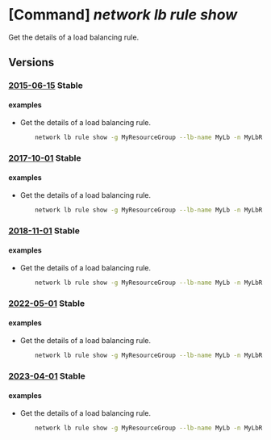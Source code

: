 # [Command] _network lb rule show_

Get the details of a load balancing rule.

## Versions

### [2015-06-15](/Resources/mgmt-plane/L3N1YnNjcmlwdGlvbnMve30vcmVzb3VyY2Vncm91cHMve30vcHJvdmlkZXJzL21pY3Jvc29mdC5uZXR3b3JrL2xvYWRiYWxhbmNlcnMve30=/2015-06-15.xml) **Stable**

<!-- mgmt-plane /subscriptions/{}/resourcegroups/{}/providers/microsoft.network/loadbalancers/{} 2015-06-15 properties.loadBalancingRules[] -->

#### examples

- Get the details of a load balancing rule.
    ```bash
        network lb rule show -g MyResourceGroup --lb-name MyLb -n MyLbRule
    ```

### [2017-10-01](/Resources/mgmt-plane/L3N1YnNjcmlwdGlvbnMve30vcmVzb3VyY2Vncm91cHMve30vcHJvdmlkZXJzL21pY3Jvc29mdC5uZXR3b3JrL2xvYWRiYWxhbmNlcnMve30=/2017-10-01.xml) **Stable**

<!-- mgmt-plane /subscriptions/{}/resourcegroups/{}/providers/microsoft.network/loadbalancers/{} 2017-10-01 properties.loadBalancingRules[] -->

#### examples

- Get the details of a load balancing rule.
    ```bash
        network lb rule show -g MyResourceGroup --lb-name MyLb -n MyLbRule
    ```

### [2018-11-01](/Resources/mgmt-plane/L3N1YnNjcmlwdGlvbnMve30vcmVzb3VyY2Vncm91cHMve30vcHJvdmlkZXJzL21pY3Jvc29mdC5uZXR3b3JrL2xvYWRiYWxhbmNlcnMve30=/2018-11-01.xml) **Stable**

<!-- mgmt-plane /subscriptions/{}/resourcegroups/{}/providers/microsoft.network/loadbalancers/{} 2018-11-01 properties.loadBalancingRules[] -->

#### examples

- Get the details of a load balancing rule.
    ```bash
        network lb rule show -g MyResourceGroup --lb-name MyLb -n MyLbRule
    ```

### [2022-05-01](/Resources/mgmt-plane/L3N1YnNjcmlwdGlvbnMve30vcmVzb3VyY2Vncm91cHMve30vcHJvdmlkZXJzL21pY3Jvc29mdC5uZXR3b3JrL2xvYWRiYWxhbmNlcnMve30=/2022-05-01.xml) **Stable**

<!-- mgmt-plane /subscriptions/{}/resourcegroups/{}/providers/microsoft.network/loadbalancers/{} 2022-05-01 properties.loadBalancingRules[] -->

#### examples

- Get the details of a load balancing rule.
    ```bash
        network lb rule show -g MyResourceGroup --lb-name MyLb -n MyLbRule
    ```

### [2023-04-01](/Resources/mgmt-plane/L3N1YnNjcmlwdGlvbnMve30vcmVzb3VyY2Vncm91cHMve30vcHJvdmlkZXJzL21pY3Jvc29mdC5uZXR3b3JrL2xvYWRiYWxhbmNlcnMve30=/2023-04-01.xml) **Stable**

<!-- mgmt-plane /subscriptions/{}/resourcegroups/{}/providers/microsoft.network/loadbalancers/{} 2023-04-01 properties.loadBalancingRules[] -->

#### examples

- Get the details of a load balancing rule.
    ```bash
        network lb rule show -g MyResourceGroup --lb-name MyLb -n MyLbRule
    ```
